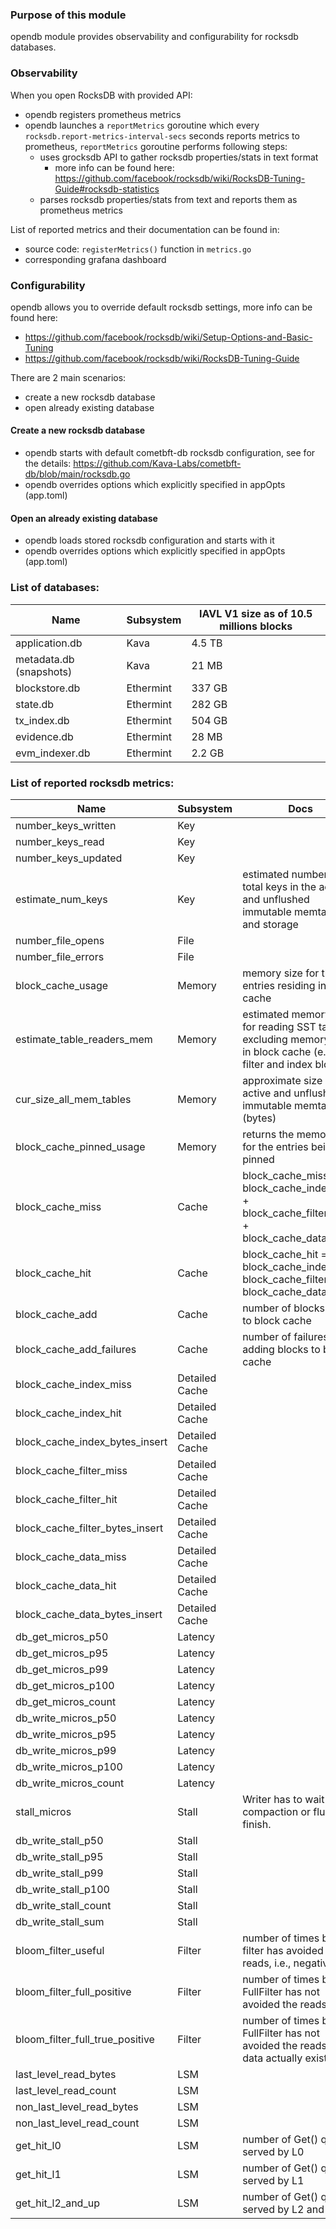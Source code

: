 ### Purpose of this module

opendb module provides observability and configurability for rocksdb databases.

### Observability

When you open RocksDB with provided API:
- opendb registers prometheus metrics
- opendb launches a `reportMetrics` goroutine which every `rocksdb.report-metrics-interval-secs` seconds reports metrics to prometheus, `reportMetrics` goroutine performs following steps:
  - uses grocksdb API to gather rocksdb properties/stats in text format
    - more info can be found here: https://github.com/facebook/rocksdb/wiki/RocksDB-Tuning-Guide#rocksdb-statistics
  - parses rocksdb properties/stats from text and reports them as prometheus metrics
 
List of reported metrics and their documentation can be found in:
- source code: `registerMetrics()` function in `metrics.go`
- corresponding grafana dashboard
 
### Configurability

opendb allows you to override default rocksdb settings, more info can be found here:
- https://github.com/facebook/rocksdb/wiki/Setup-Options-and-Basic-Tuning
- https://github.com/facebook/rocksdb/wiki/RocksDB-Tuning-Guide

There are 2 main scenarios:
- create a new rocksdb database
- open already existing database

#### Create a new rocksdb database

- opendb starts with default cometbft-db rocksdb configuration, see for the details: https://github.com/Kava-Labs/cometbft-db/blob/main/rocksdb.go
- opendb overrides options which explicitly specified in appOpts (app.toml)

#### Open an already existing database

- opendb loads stored rocksdb configuration and starts with it
- opendb overrides options which explicitly specified in appOpts (app.toml)

### List of databases:

| Name                            | Subsystem          | IAVL V1 size as of 10.5 millions blocks |
| ------------------------------- | ------------------ | --------------------------------------- |
| application.db                  | Kava               | 4.5 TB |
| metadata.db (snapshots)         | Kava               | 21 MB  |
| blockstore.db                   | Ethermint          | 337 GB |
| state.db                        | Ethermint          | 282 GB |
| tx_index.db                     | Ethermint          | 504 GB |
| evidence.db                     | Ethermint          | 28 MB  |
| evm_indexer.db                  | Ethermint          | 2.2 GB |

### List of reported rocksdb metrics:

| Name                            | Subsystem          | Docs |
| ------------------------------- | ------------------ | ---- |
| number_keys_written             | Key                |      |
| number_keys_read                | Key                |      |
| number_keys_updated             | Key                |      |
| estimate_num_keys               | Key                | estimated number of total keys in the active and unflushed immutable memtables and storage |
| number_file_opens               | File               |      |
| number_file_errors              | File               |      |
| block_cache_usage               | Memory             | memory size for the entries residing in block cache |
| estimate_table_readers_mem      | Memory             | estimated memory used for reading SST tables, excluding memory used in block cache (e.g., filter and index blocks) |
| cur_size_all_mem_tables         | Memory             | approximate size of active and unflushed immutable memtables (bytes) |
| block_cache_pinned_usage        | Memory             | returns the memory size for the entries being pinned |
| block_cache_miss                | Cache              | block_cache_miss == block_cache_index_miss + block_cache_filter_miss + block_cache_data_miss |
| block_cache_hit                 | Cache              | block_cache_hit == block_cache_index_hit + block_cache_filter_hit + block_cache_data_hit |
| block_cache_add                 | Cache              | number of blocks added to block cache |
| block_cache_add_failures        | Cache              | number of failures when adding blocks to block cache |
| block_cache_index_miss          | Detailed Cache     | |
| block_cache_index_hit           | Detailed Cache     | |
| block_cache_index_bytes_insert  | Detailed Cache     | |
| block_cache_filter_miss         | Detailed Cache     | |
| block_cache_filter_hit          | Detailed Cache     | |
| block_cache_filter_bytes_insert | Detailed Cache     | |
| block_cache_data_miss           | Detailed Cache     | |
| block_cache_data_hit            | Detailed Cache     | |
| block_cache_data_bytes_insert   | Detailed Cache     | |
| db_get_micros_p50               | Latency            | |
| db_get_micros_p95               | Latency            | |
| db_get_micros_p99               | Latency            | |
| db_get_micros_p100              | Latency            | |
| db_get_micros_count             | Latency            | |
| db_write_micros_p50             | Latency            | |
| db_write_micros_p95             | Latency            | |
| db_write_micros_p99             | Latency            | |
| db_write_micros_p100            | Latency            | |
| db_write_micros_count           | Latency            | |
| stall_micros                    | Stall              | Writer has to wait for compaction or flush to finish. |
| db_write_stall_p50              | Stall              | |
| db_write_stall_p95              | Stall              | |
| db_write_stall_p99              | Stall              | |
| db_write_stall_p100             | Stall              | |
| db_write_stall_count            | Stall              | |
| db_write_stall_sum              | Stall              | |
| bloom_filter_useful             | Filter             | number of times bloom filter has avoided file reads, i.e., negatives. |
| bloom_filter_full_positive      | Filter             | number of times bloom FullFilter has not avoided the reads. |
| bloom_filter_full_true_positive | Filter             | number of times bloom FullFilter has not avoided the reads and data actually exist. |
| last_level_read_bytes           | LSM                | |
| last_level_read_count           | LSM                | |
| non_last_level_read_bytes       | LSM                | |
| non_last_level_read_count       | LSM                | |
| get_hit_l0                      | LSM                | number of Get() queries served by L0 |
| get_hit_l1                      | LSM                | number of Get() queries served by L1 |
| get_hit_l2_and_up               | LSM                | number of Get() queries served by L2 and up |
